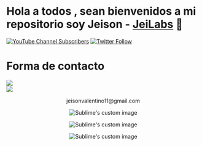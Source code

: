 # Hola a todos , sean bienvenidos a mi repositorio  soy Jeison -  [JeiLabs][youtube] 👋

[![YouTube Channel Subscribers](https://img.shields.io/youtube/channel/subscribers/UCNErMFOj7AVGZxYlSPaWw8g?logo=youtube&logoColor=red&style=for-the-badge)][youtube]
[![Twitter Follow](https://img.shields.io/twitter/follow/JeiLabs?color=1DA1F2&logo=twitter&style=for-the-badge)](https://twitter.com/intent/follow?original_referer=https%3A%2F%2Fgithub.com%2FcodeSTACKr&screen_name=codeSTACKr)

# Forma de contacto 
<a href="https://www.linkedin.com/in/jeison-chavez-18a740221/">
<img src="https://img.shields.io/badge/jeison-chavez-18a740221?style=for-the-badge&logo=linkedin&logoColor=white" />  
<a/>


<div >
<img src="https://img.shields.io/badge/Gmail-D14836?style=for-the-badge&logo=gmail&logoColor=white" />  <p align="center"> jeisonvalentino11@gmail.com</p>
<div/> 


<p align="center">
  <img src="https://user-images.githubusercontent.com/91108144/226403090-afb5dba1-b770-4170-af64-1c871c4087ee.gif" alt="Sublime's custom image"/>
</p>

<p align="center">
  <img src="https://user-images.githubusercontent.com/91108144/226403279-7a9bfaf8-d9f7-4b16-935f-e7331f0a1a04.gif" alt="Sublime's custom image"/>
</p>
<p align="center">
  <img src="https://user-images.githubusercontent.com/91108144/226403441-ad5b159e-882e-401a-bf69-3bd4a87f005e.gif" alt="Sublime's custom image"/>
</p>



[youtube]:https://www.youtube.com/@JeiLabs
[twitter]:https://twitter.com/JeiLabs
[linkedin]: https://www.linkedin.com/in/jeison-chavez-18a740221/
